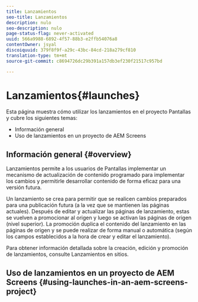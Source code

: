 ```yaml
---
title: Lanzamientos
seo-title: Lanzamientos
description: nulo
seo-description: nulo
page-status-flag: never-activated
uuid: 566a9988-6892-4f57-88b3-e2ffb54076a8
contentOwner: jsyal
discoiquuid: 379f8f9f-a29c-43bc-84cd-218a279cf810
translation-type: tm+mt
source-git-commit: c8694726dc29b391a157db3ef230f21517c957bd

---
```



# Lanzamientos{#launches}

Esta página muestra cómo utilizar los lanzamientos en el proyecto Pantallas y cubre los siguientes temas:

* Información general
* Uso de lanzamientos en un proyecto de AEM Screens

## Información general {#overview}

Lanzamientos permite a los usuarios de Pantallas implementar un mecanismo de actualización de contenido programado para implementar los cambios y permitirle desarrollar contenido de forma eficaz para una versión futura.

Un lanzamiento se crea para permitir que se realicen cambios preparados para una publicación futura (a la vez que se mantienen las páginas actuales). Después de editar y actualizar las páginas de lanzamiento, estas se vuelven a promocionar al origen y luego se activan las páginas de origen (nivel superior). La promoción duplica el contenido del lanzamiento en las páginas de origen y se puede realizar de forma manual o automática (según los campos establecidos a la hora de crear y editar el lanzamiento).

Para obtener información detallada sobre la creación, edición y promoción de lanzamientos, consulte Lanzamientos en sitios.

## Uso de lanzamientos en un proyecto de AEM Screens {#using-launches-in-an-aem-screens-project}

